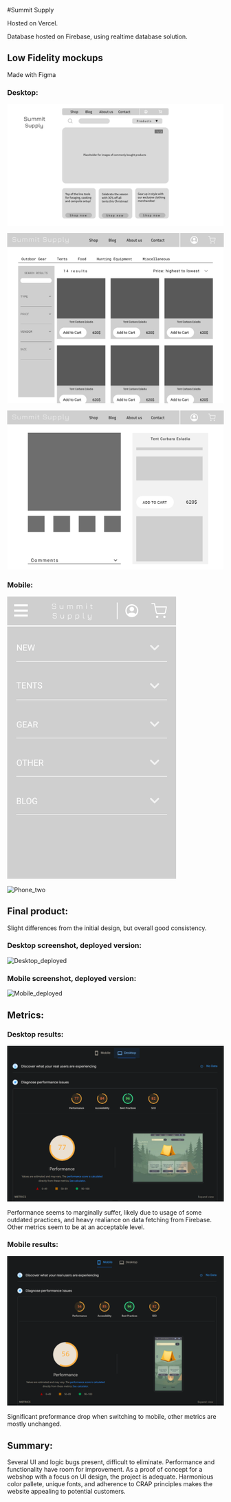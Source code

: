 #Summit Supply

Hosted on Vercel.

Database hosted on Firebase, using realtime database solution.

## Low Fidelity mockups

Made with Figma

### Desktop:

![Frame_one](img/Frame1.png)

![Frame_two](img/Frame2.png)

![Frame_three](img/Frame3.png)

### Mobile:

![Phone_one](img/Phone1.png)

![Phone_two](img/Phone2.png)

## Final product:

Slight differences from the initial design, but overall good consistency.

### Desktop screenshot, deployed version:

![Desktop_deployed](img/desk_dep.png)

### Mobile screenshot, deployed version:

![Mobile_deployed](img/mob_dep.png)

## Metrics:

### Desktop results:

![Desktop-metrics](img/desk-ins.png)

Performance seems to marginally suffer, likely due to usage of some outdated practices, and heavy realiance on data fetching from Firebase. Other metrics seem to be at an acceptable level.

### Mobile results:

![Mobile-metrics](img/mob-ins.png)

Significant preformance drop when switching to mobile, other metrics are mostly unchanged.

## Summary:

Several UI and logic bugs present, difficult to eliminate. Performance and functionality have room for improvement. As a proof of concept for a webshop with a focus on UI design, the project is adequate. Harmonious color pallete, unique fonts, and adherence to CRAP principles makes the website appealing to potential customers.